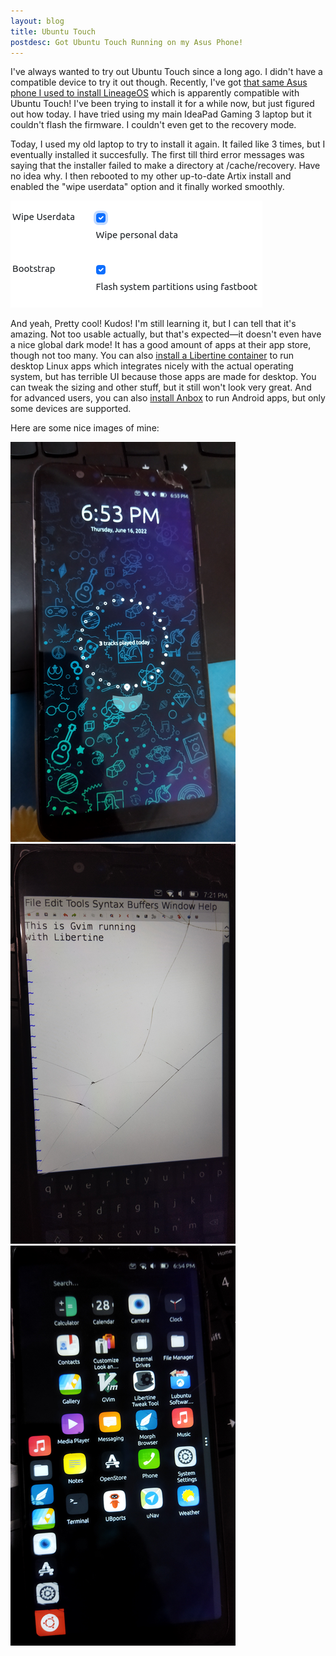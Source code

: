 ```yaml
---
layout: blog
title: Ubuntu Touch
postdesc: Got Ubuntu Touch Running on my Asus Phone!
---
```


I've always wanted to try out Ubuntu Touch since a long ago. I didn't have a compatible device to try it out though. Recently, I've got [that same Asus phone I used to install LineageOS](/blog/2022/05/finally-custom-android-phone) which is apparently compatible with Ubuntu Touch! I've been trying to install it for a while now, but just figured out how today.  I have tried using my main IdeaPad Gaming 3 laptop but it couldn't flash the firmware. I couldn't even get to the recovery mode.

Today, I used my old laptop to try to install it again. It failed like 3 times, but I eventually installed it succesfully. The first till third error messages was saying that the installer failed to make a directory at /cache/recovery. Have no idea why. I then rebooted to my other up-to-date Artix install and enabled the "wipe userdata" option and it finally worked smoothly.

![UBports installation options](/blog/image/ubports-installation-options.png)

And yeah, Pretty cool! Kudos! I'm still learning it, but I can tell that it's amazing. Not too usable actually, but that's expected—it doesn't even have a nice global dark mode! It has a good amount of apps at their app store, though not too many. You can also [install a Libertine container](https://docs.ubports.com/en/latest/userguide/dailyuse/libertine.html) to run desktop Linux apps which integrates nicely with the actual operating system, but has terrible UI because those apps are made for desktop. You can tweak the sizing and other stuff, but it still won't look very great. And for advanced users, you can also [install Anbox](https://docs.ubports.com/en/latest/userguide/dailyuse/anbox.html) to run Android apps, but only some devices are supported.

Here are some nice images of mine:

![UBports 1](/blog/image/ubports-1.png)
![UBports 2](/blog/image/ubports-2.png)
![UBports 3](/blog/image/ubports-3.png)
